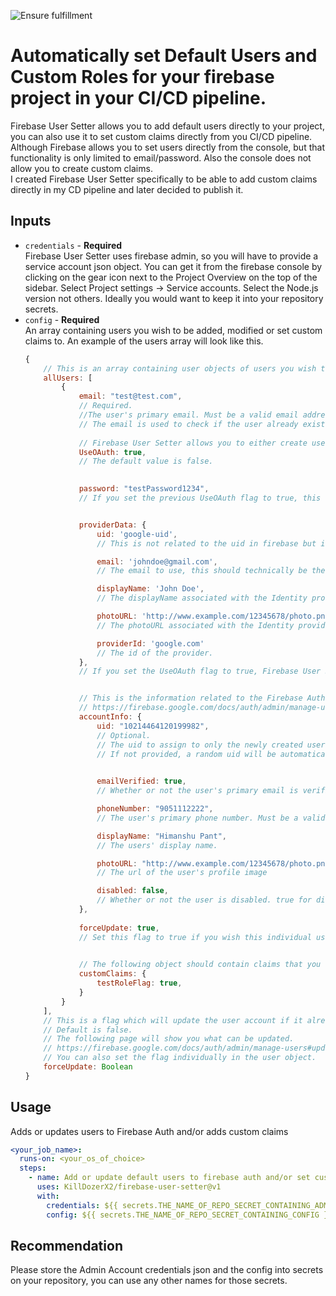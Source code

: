 ![Ensure fulfillment](https://github.com/KillDozerX2/firebase-user-setter/workflows/Ensure%20fulfillment/badge.svg)

# Automatically set Default Users and Custom Roles for your firebase project in your CI/CD pipeline.
Firebase User Setter allows you to add default users directly to your project, you can also use it to set custom claims directly from you CI/CD pipeline.  
Although Firebase allows you to set users directly from the console, but that functionality is only limited to email/password. Also the console does not allow you to create custom claims.  
I created Firebase User Setter specifically to be able to add custom claims directly in my CD pipeline and later decided to publish it.

## Inputs
* `credentials` - **Required**  
    Firebase User Setter uses firebase admin, so you will have to provide a service account json object. You can get it from the firebase console by clicking on the gear icon next to the Project Overview on the top of the sidebar. Select Project settings -> Service accounts. Select the Node.js version not others. Ideally you would want to keep it into your repository secrets.
* `config` - **Required**  
    An array containing users you wish to be added, modified or set custom claims to. An example of the users array will look like this.
    ```javascript
    {
        // This is an array containing user objects of users you wish to add.
        allUsers: [
            {
                email: "test@test.com",
                // Required.
                //The user's primary email. Must be a valid email address.
                // The email is used to check if the user already exists.
                
                // Firebase User Setter allows you to either create users using  email and password or to import them from an OAuth provider. To import users from OAuth Providers. The following flag must be set to true.
                UseOAuth: true,
                // The default value is false.

                
                password: "testPassword1234",
                // If you set the previous UseOAuth flag to true, this will be ignored. If you did not specifically set the UseOAuth flag to true. Firebase User Setter will print an error to the console but won't raise an error.


                providerData: {
                    uid: 'google-uid',
                    // This is not related to the uid in firebase but instead comes from the OAuth provider themselves.

                    email: 'johndoe@gmail.com',
                    // The email to use, this should technically be the same as the account but I haven't tested the contrary.

                    displayName: 'John Doe',
                    // The displayName associated with the Identity provided.

                    photoURL: 'http://www.example.com/12345678/photo.png',
                    // The photoURL associated with the Identity provider.

                    providerId: 'google.com'
                    // The id of the provider.
                },
                // If you set the UseOAuth flag to true, Firebase User Setter will print a console error if this information is not provided.


                // This is the information related to the Firebase Authentication Account. The following link will specify what information can be added.
                // https://firebase.google.com/docs/auth/admin/manage-users#create_a_user
                accountInfo: {
                    uid: "10214464120199982",
                    // Optional.
                    // The uid to assign to only the newly created user. Must be a string between 1 and 128 characters long, inclusive. 
                    // If not provided, a random uid will be automatically generated
                    

                    emailVerified: true,
                    // Whether or not the user's primary email is verified. If not provided, the default is false.

                    phoneNumber: "9051112222",
                    // The user's primary phone number. Must be a valid E.164 spec compliant phone number.

                    displayName: "Himanshu Pant",
                    // The users' display name.

                    photoURL: "http://www.example.com/12345678/photo.png",
                    // The url of the user's profile image

                    disabled: false,
                    // Whether or not the user is disabled. true for disabled; false for enabled. If not provided, the default is false.
                },
                
                forceUpdate: true,
                // Set this flag to true if you wish this individual user account Info to be updated.

                
                // The following object should contain claims that you wish to add to the user.
                customClaims: {
                    testRoleFlag: true,
                }
            }
        ],
        // This is a flag which will update the user account if it already exists for all the users you have provided.
        // Default is false.
        // The following page will show you what can be updated.
        // https://firebase.google.com/docs/auth/admin/manage-users#update_a_user
        // You can also set the flag individually in the user object.
        forceUpdate: Boolean
    }
    ```

## Usage
Adds or updates users to Firebase Auth and/or adds custom claims
```yml
<your_job_name>:
  runs-on: <your_os_of_choice>
  steps:
    - name: Add or update default users to firebase auth and/or set custom claims.
      uses: KillDozerX2/firebase-user-setter@v1
      with:
        credentials: ${{ secrets.THE_NAME_OF_REPO_SECRET_CONTAINING_ADMIN_ACCOUNT_CREDENTIALS }}
        config: ${{ secrets.THE_NAME_OF_REPO_SECRET_CONTAINING_CONFIG }}
```

## Recommendation
Please store the Admin Account credentials json and the config into secrets on your repository, you can use any other names for those secrets.